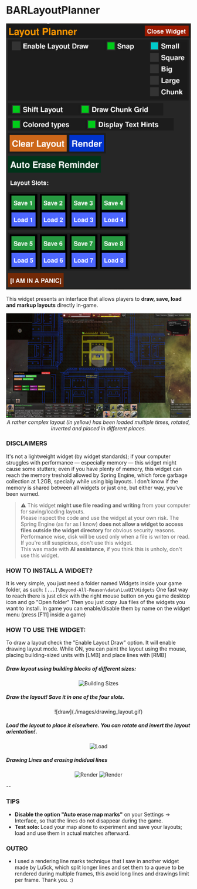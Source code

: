 # BARLayoutPlanner

<p align="center">
  <img src="images/gui.png" width="600" alt="GUI">
</p>

This widget presents an interface that allows players to **draw, save, load and markup layouts** directly in-game.

<p align="center">
  <img src="images/fullmap.jpg" width="1280" alt="GUI">
  <i>A rather complex layout (in yellow) has been loaded multiple times, rotated, inverted and placed in different places.</i>
</p>

### DISCLAIMERS
It's not a lightweight widget (by widget standards); if your computer struggles with performance — especially memory — this widget might cause some stutters; even if you have plenty of memory, this widget can reach the memory treshold allowed by Spring Engine, which force garbage collection at 1.2GB, specially while using big layouts. I don't know if the memory is shared between all widgets or just one, but either way, you've been warned.

> ⚠️ This widget **might use file reading and writing** from your computer for saving/loading layouts.  
> Please inspect the code and use the widget at your own risk. The Spring Engine (as far as I know) **does not allow a widget to access files outside the widget directory** for obvious security reasons. Performance wise, disk will be used only when a file is writen or read. If you're still suspicious, don't use this widget.  
> This was made with **AI assistance**, if you think this is unholy, don't use this widget.

### HOW TO INSTALL A WIDGET?
It is very simple, you just need a folder named Widgets inside your game folder, as such:
```[...]\Beyond-All-Reason\data\LuaUI\Widgets```
One fast way to reach there is just click with the right mouse button on you game desktop icon and go "Open folder"
Then you just copy .lua files of the widgets you want to install.
In game you can enable/disable them by name on the widget menu (press [F11] inside a game)


### HOW TO USE THE WIDGET:
To draw a layout check the "Enable Layout Draw" option. It will enable drawing layout mode. While ON, you can paint the layout using the mouse, placing building-sized units with [LMB] and place lines with [RMB]





##### Draw layout using building blocks of different sizes:

<p align="center">
  
  <img src="images/buildingsizes.png" width="240" alt="Building Sizes">
</p>


##### Draw the layout! Save it in one of the four slots.

<p align="center">
  ![draw](./images/drawing_layout.gif)
</p>


##### Load the layout to place it elsewhere. You can rotate and invert the layout orientation!.

<p align="center">
  <img src="images/loading_layout.gif" alt="Load">
</p>

##### Drawing Lines and erasing indidual lines

<p align="center">
  <img src="images/rendering_lines.gif" alt="Render">
  <img src="images/erasing_lines.gif" alt="Render">
</p>

--

### TIPS
- **Disable the option "Auto erase map marks"** on your Settings -> Interface, so that the lines do not disappear during the game.
- **Test solo:** Load your map alone to experiment and save your layouts; load and use them in actual matches afterward.


### OUTRO
- I used a rendering line marks technique that I saw in another widget made by Lu5ck, which split longer lines and set them to a queue to be rendered during multiple frames, this avoid long lines and drawings limit per frame. Thank you. :)
